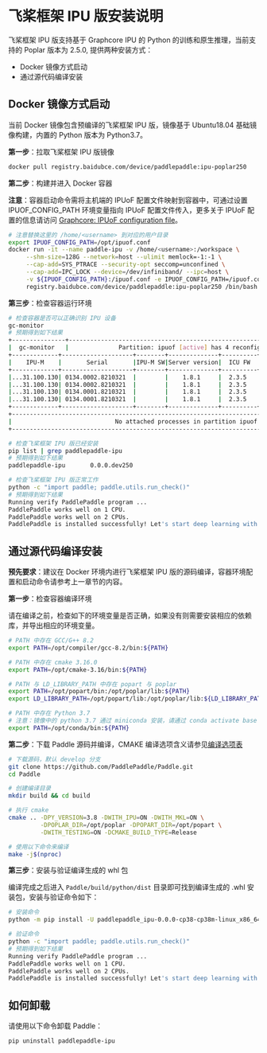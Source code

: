 # 飞桨框架 IPU 版安装说明

飞桨框架 IPU 版支持基于 Graphcore IPU 的 Python 的训练和原生推理，当前支持的 Poplar 版本为 2.5.0, 提供两种安装方式：

- Docker 镜像方式启动
- 通过源代码编译安装

## Docker 镜像方式启动

当前 Docker 镜像包含预编译的飞桨框架 IPU 版，镜像基于 Ubuntu18.04 基础镜像构建，内置的 Python 版本为 Python3.7。

**第一步**：拉取飞桨框架 IPU 版镜像

```bash
docker pull registry.baidubce.com/device/paddlepaddle:ipu-poplar250
```

**第二步**：构建并进入 Docker 容器

**注意**：容器启动命令需将主机端的 IPUoF 配置文件映射到容器中，可通过设置 IPUOF_CONFIG_PATH 环境变量指向 IPUoF 配置文件传入，更多关于 IPUoF 配置的信息请访问 [Graphcore: IPUoF configuration file](https://docs.graphcore.ai/projects/vipu-admin/en/latest/cli_reference.html?highlight=ipuof#ipuof-configuration-file)。

```bash
# 注意替换这里的 /home/<username> 到对应的用户目录
export IPUOF_CONFIG_PATH=/opt/ipuof.conf
docker run -it --name paddle-ipu -v /home/<username>:/workspace \
     --shm-size=128G --network=host --ulimit memlock=-1:-1 \
     --cap-add=SYS_PTRACE --security-opt seccomp=unconfined \
     --cap-add=IPC_LOCK --device=/dev/infiniband/ --ipc=host \
     -v ${IPUOF_CONFIG_PATH}:/ipuof.conf -e IPUOF_CONFIG_PATH=/ipuof.conf \
     registry.baidubce.com/device/paddlepaddle:ipu-poplar250 /bin/bash
```

**第三步**：检查容器运行环境

```bash
# 检查容器是否可以正确识别 IPU 设备
gc-monitor
# 预期得到如下结果
+---------------+--------------------------------------------------------------------------------+
|  gc-monitor   |              Partition: ipuof [active] has 4 reconfigurable IPUs               |
+-------------+--------------------+--------+--------------+----------+------+----+------+-------+
|    IPU-M    |       Serial       |IPU-M SW|Server version|  ICU FW  | Type | ID | IPU# |Routing|
+-------------+--------------------+--------+--------------+----------+------+----+------+-------+
|...31.100.130| 0134.0002.8210321  |        |    1.8.1     |  2.3.5   |M2000 | 0  |  3   |  DNC  |
|...31.100.130| 0134.0002.8210321  |        |    1.8.1     |  2.3.5   |M2000 | 1  |  2   |  DNC  |
|...31.100.130| 0134.0001.8210321  |        |    1.8.1     |  2.3.5   |M2000 | 2  |  1   |  DNC  |
|...31.100.130| 0134.0001.8210321  |        |    1.8.1     |  2.3.5   |M2000 | 3  |  0   |  DNC  |
+-------------+--------------------+--------+--------------+----------+------+----+------+-------+
+--------------------------------------------------------------------------------------------------+
|                             No attached processes in partition ipuof                             |
+--------------------------------------------------------------------------------------------------+

# 检查飞桨框架 IPU 版已经安装
pip list | grep paddlepaddle-ipu
# 预期得到如下结果
paddlepaddle-ipu       0.0.0.dev250

# 检查飞桨框架 IPU 版正常工作
python -c "import paddle; paddle.utils.run_check()"
# 预期得到如下结果
Running verify PaddlePaddle program ...
PaddlePaddle works well on 1 CPU.
PaddlePaddle works well on 2 CPUs.
PaddlePaddle is installed successfully! Let's start deep learning with PaddlePaddle now.
```

## 通过源代码编译安装

**预先要求**：建议在 Docker 环境内进行飞桨框架 IPU 版的源码编译，容器环境配置和启动命令请参考上一章节的内容。

**第一步**：检查容器编译环境

请在编译之前，检查如下的环境变量是否正确，如果没有则需要安装相应的依赖库，并导出相应的环境变量。

```bash
# PATH 中存在 GCC/G++ 8.2
export PATH=/opt/compiler/gcc-8.2/bin:${PATH}

# PATH 中存在 cmake 3.16.0
export PATH=/opt/cmake-3.16/bin:${PATH}

# PATH 与 LD_LIBRARY_PATH 中存在 popart 与 poplar
export PATH=/opt/popart/bin:/opt/poplar/lib:${PATH}
export LD_LIBRARY_PATH=/opt/popart/lib:/opt/poplar/lib:${LD_LIBRARY_PATH}

# PATH 中存在 Python 3.7
# 注意：镜像中的 python 3.7 通过 miniconda 安装，请通过 conda activate base 命令加载 Python 3.7 环境
export PATH=/opt/conda/bin:${PATH}
```

**第二步**：下载 Paddle 源码并编译，CMAKE 编译选项含义请参见[编译选项表](https://www.paddlepaddle.org.cn/documentation/docs/zh/develop/install/Tables.html#Compile)

```bash
# 下载源码，默认 develop 分支
git clone https://github.com/PaddlePaddle/Paddle.git
cd Paddle

# 创建编译目录
mkdir build && cd build

# 执行 cmake
cmake .. -DPY_VERSION=3.8 -DWITH_IPU=ON -DWITH_MKL=ON \
         -DPOPLAR_DIR=/opt/poplar -DPOPART_DIR=/opt/popart \
         -DWITH_TESTING=ON -DCMAKE_BUILD_TYPE=Release

# 使用以下命令来编译
make -j$(nproc)
```

**第三步**：安装与验证编译生成的 whl 包

编译完成之后进入 `Paddle/build/python/dist` 目录即可找到编译生成的 .whl 安装包，安装与验证命令如下：

```bash
# 安装命令
python -m pip install -U paddlepaddle_ipu-0.0.0-cp38-cp38m-linux_x86_64.whl

# 验证命令
python -c "import paddle; paddle.utils.run_check()"
# 预期得到如下结果
Running verify PaddlePaddle program ...
PaddlePaddle works well on 1 CPU.
PaddlePaddle works well on 2 CPUs.
PaddlePaddle is installed successfully! Let's start deep learning with PaddlePaddle now.
```
## 如何卸载

请使用以下命令卸载 Paddle：

```bash
pip uninstall paddlepaddle-ipu
```
